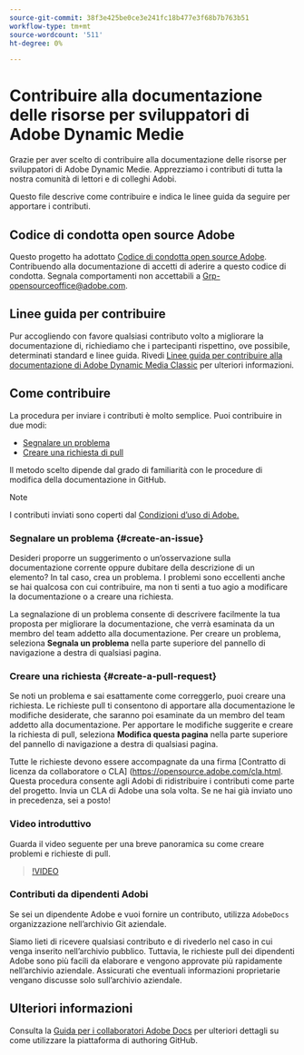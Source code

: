 ```yaml
---
source-git-commit: 38f3e425be0ce3e241fc18b477e3f68b7b763b51
workflow-type: tm+mt
source-wordcount: '511'
ht-degree: 0%

---
```

# Contribuire alla documentazione delle risorse per sviluppatori di Adobe Dynamic Medie

Grazie per aver scelto di contribuire alla documentazione delle risorse per sviluppatori di Adobe Dynamic Medie. Apprezziamo i contributi di tutta la nostra comunità di lettori e di colleghi Adobi.

Questo file descrive come contribuire e indica le linee guida da seguire per apportare i contributi.

## Codice di condotta open source Adobe

Questo progetto ha adottato [Codice di condotta open source Adobe](code-of-conduct.md). Contribuendo alla documentazione di accetti di aderire a questo codice di condotta. Segnala comportamenti non accettabili a [Grp-opensourceoffice@adobe.com](mailto:Grp-opensourceoffice@adobe.com).

## Linee guida per contribuire

Pur accogliendo con favore qualsiasi contributo volto a migliorare la documentazione di, richiediamo che i partecipanti rispettino, ove possibile, determinati standard e linee guida. Rivedi [Linee guida per contribuire alla documentazione di Adobe Dynamic Media Classic](guidelines.md) per ulteriori informazioni.

## Come contribuire

La procedura per inviare i contributi è molto semplice. Puoi contribuire in due modi:

* [Segnalare un problema](#create-an-issue)
* [Creare una richiesta di pull](#create-a-pull-request)

Il metodo scelto dipende dal grado di familiarità con le procedure di modifica della documentazione in GitHub.

>[!NOTE]
>
>I contributi inviati sono coperti dal [Condizioni d’uso di Adobe.](https://www.adobe.com/legal/terms.html)

### Segnalare un problema {#create-an-issue}

Desideri proporre un suggerimento o un’osservazione sulla documentazione corrente oppure dubitare della descrizione di un elemento? In tal caso, crea un problema. I problemi sono eccellenti anche se hai qualcosa con cui contribuire, ma non ti senti a tuo agio a modificare la documentazione o a creare una richiesta.

La segnalazione di un problema consente di descrivere facilmente la tua proposta per migliorare la documentazione, che verrà esaminata da un membro del team addetto alla documentazione. Per creare un problema, seleziona **Segnala un problema** nella parte superiore del pannello di navigazione a destra di qualsiasi pagina.

### Creare una richiesta {#create-a-pull-request}

Se noti un problema e sai esattamente come correggerlo, puoi creare una richiesta. Le richieste pull ti consentono di apportare alla documentazione le modifiche desiderate, che saranno poi esaminate da un membro del team addetto alla documentazione. Per apportare le modifiche suggerite e creare la richiesta di pull, seleziona **Modifica questa pagina** nella parte superiore del pannello di navigazione a destra di qualsiasi pagina.

Tutte le richieste devono essere accompagnate da una firma [Contratto di licenza da collaboratore o CLA] (https://opensource.adobe.com/cla.html. Questa procedura consente agli Adobi di ridistribuire i contributi come parte del progetto. Invia un CLA di Adobe una sola volta. Se ne hai già inviato uno in precedenza, sei a posto!

### Video introduttivo

Guarda il video seguente per una breve panoramica su come creare problemi e richieste di pull.

>[!VIDEO](https://video.tv.adobe.com/v/27069)

### Contributi da dipendenti Adobi

Se sei un dipendente Adobe e vuoi fornire un contributo, utilizza `AdobeDocs` organizzazione nell’archivio Git aziendale.

Siamo lieti di ricevere qualsiasi contributo e di rivederlo nel caso in cui venga inserito nell’archivio pubblico. Tuttavia, le richieste pull dei dipendenti Adobe sono più facili da elaborare e vengono approvate più rapidamente nell’archivio aziendale. Assicurati che eventuali informazioni proprietarie vengano discusse solo sull’archivio aziendale.

## Ulteriori informazioni

Consulta la [Guida per i collaboratori Adobe Docs](https://experienceleague.adobe.com/docs/contributor/contributor-guide/introduction.html?lang=it) per ulteriori dettagli su come utilizzare la piattaforma di authoring GitHub.
